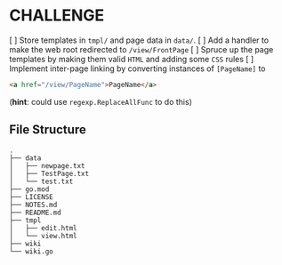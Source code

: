 # CHALLENGE
[ ] Store templates in `tmpl/` and page data in `data/`.
[ ] Add a handler to make the web root redirected to `/view/FrontPage`
[ ] Spruce up the page templates by making them valid `HTML` and adding some `CSS` rules
[ ] Implement inter-page linking by converting instances of `[PageName]` to 

```html
<a href="/view/PageName">PageName</a>
```

(**hint**: could use `regexp.ReplaceAllFunc` to do this)

## File Structure
```
.
├── data
│   ├── newpage.txt
│   ├── TestPage.txt
│   └── test.txt
├── go.mod
├── LICENSE
├── NOTES.md
├── README.md
├── tmpl
│   ├── edit.html
│   └── view.html
├── wiki
└── wiki.go
```
